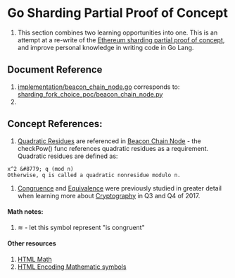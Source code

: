 # Go Sharding Partial Proof of Concept

1. This section combines two learning opportunities into one. This is an attempt at a re-write of the [Ethereum sharding partial proof of concept](https://github.com/ethereum/research/tree/master/sharding_fork_choice_poc), and improve personal knowledge in writing code in Go Lang.

## Document Reference
1. [implementation/beacon_chain_node.go](./main/implementation/beacon_chain_node.go) corresponds to: [sharding_fork_choice_poc/beacon_chain_node.py](https://github.com/ethereum/research/blob/master/sharding_fork_choice_poc/beacon_chain_node.py)
2.
## Concept References:
1. [Quadratic Residues](https://en.wikipedia.org/wiki/Quadratic_residue) are referenced in [Beacon Chain Node](./main/implementation/beacon_chain_node.go) - the checkPow() func references quadratic residues as a requirement. Quadratic residues are defined as:
```In number theory, an integer q is called a quadratic residue modulo n if it is congruent to a perfect square modulo n; i.e., if there exists an integer x such that:  
x^2 &#8779; q (mod n)  
Otherwise, q is called a quadratic nonresidue modulo n.
```
  1. [Congruence](https://github.com/cybervoid/Cryptography/blob/master/CryptographyCsharp/CryptographyCsharp/Concepts/Congruence.cs) and [Equivalence](https://github.com/cybervoid/Cryptography/blob/master/CryptographyCsharp/CryptographyCsharp/Concepts/Equivalence.cs) were previously studied in greater detail when learning more about [Cryptography](https://github.com/cybervoid/Cryptography/) in Q3 and Q4 of 2017.

#### Math notes:
1. &#8779; - let this symbol represent "is congruent"


#### Other resources
1. [HTML Math](https://www.w3.org/MarkUp/html3/maths.html)
2. [HTML Encoding Mathematic symbols](https://www.w3schools.com/charsets/ref_utf_math.asp)
